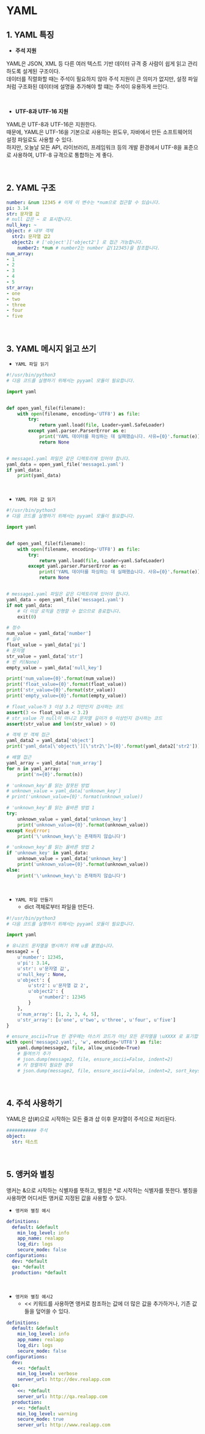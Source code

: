 # YAML

## 1. YAML 특징

 - __주석 지원__

YAML은 JSON, XML 등 다른 여러 텍스트 기반 데이터 규격 중 사람이 쉽게 읽고 관리하도록 설계된 구조이다.  
데이터를 직렬화할 때는 주석이 필요하지 않아 주석 지원이 큰 의미가 없지만, 설정 파일처럼 구조화된 데이터에 설명을 추가해야 할 떄는 주석이 유용하게 쓰인다.  

<br/>

 - __UTF-8과 UTF-16 지원__

YAML은 UTF-8과 UTF-16은 지원한다.  
때문에, YAML은 UTF-16을 기본으로 사용하는 윈도우, 자바에서 만든 소프트웨어의 설정 파일로도 사용할 수 있다.  
하지만, 오늘날 모든 API, 라이브러리, 프레임워크 등의 개발 환경에서 UTF-8을 표준으로 사용하여, UTF-8 규격으로 통합하는 게 좋다.  

<br/>

## 2. YAML 구조

```yml
number: &num 12345 # 이제 이 변수는 *num으로 접근할 수 있습니다.
pi: 3.14
str: 문자열 값
# null 값은 ~ 로 표시합니다.
null_key: ~
object: # 내부 객체
  str2: 문자열 값2
  object2: # ['object']['object2'] 로 접근 가능합니다.
    number2: *num # number2는 number 값(12345)을 참조합니다.
num_array:
- 1
- 2
- 3
- 4
- 5
str_array:
- one
- two
- three
- four
- five
```
<br/>

## 3. YAML 메시지 읽고 쓰기

 - `YAML 파일 읽기`
```python
#!/usr/bin/python3
# 다음 코드를 실행하기 위해서는 pyyaml 모듈이 필요합니다.

import yaml


def open_yaml_file(filename):
    with open(filename, encoding='UTF8') as file:
        try:
            return yaml.load(file, Loader=yaml.SafeLoader)
        except yaml.parser.ParserError as e:
            print('YAML 데이터를 파싱하는 데 실패했습니다. 사유={0}'.format(e))
            return None


# message1.yaml 파일은 같은 디렉토리에 있어야 합니다.
yaml_data = open_yaml_file('message1.yaml')
if yaml_data:
    print(yaml_data)
```
<br/>

 - `YAML 키와 값 읽기`
```python
#!/usr/bin/python3
# 다음 코드를 실행하기 위해서는 pyyaml 모듈이 필요합니다.

import yaml


def open_yaml_file(filename):
    with open(filename, encoding='UTF8') as file:
        try:
            return yaml.load(file, Loader=yaml.SafeLoader)
        except yaml.parser.ParserError as e:
            print('YAML 데이터를 파싱하는 데 실패했습니다. 사유={0}'.format(e))
            return None


# message1.yaml 파일은 같은 디렉토리에 있어야 합니다.
yaml_data = open_yaml_file('message1.yaml')
if not yaml_data:
    # 더 이상 로직을 진행할 수 없으므로 종료합니다.
    exit(0)

# 정수
num_value = yaml_data['number']
# 실수
float_value = yaml_data['pi']
# 문자열
str_value = yaml_data['str']
# 빈 키(None)
empty_value = yaml_data['null_key']

print('num_value={0}'.format(num_value))
print('float_value={0}'.format(float_value))
print('str_value={0}'.format(str_value))
print('empty_value={0}'.format(empty_value))

# float_value가 3 이상 3.2 미만인지 검사하는 코드
assert(3 <= float_value < 3.2)
# str_value 가 null이 아니고 문자열 길이가 0 이상인지 검사하는 코드
assert(str_value and len(str_value) > 0)

# 객체 안 객체 접근
yaml_data2 = yaml_data['object']
print('yaml_data[\'object\'][\'str2\']={0}'.format(yaml_data2['str2']))

# 배열 접근
yaml_array = yaml_data['num_array']
for n in yaml_array:
    print('n={0}'.format(n))

# 'unknown_key'를 읽는 잘못된 방법
# unknown_value = yaml_data['unknown_key']
# print('unknown_value={0}'.format(unknown_value))

# 'unknown_key'를 읽는 올바른 방법 1
try:
    unknown_value = yaml_data['unknown_key']
    print('unknown_value={0}'.format(unknown_value))
except KeyError:
    print('\'unknown_key\'는 존재하지 않습니다')

# 'unknown_key'를 읽는 올바른 방법 2
if 'unknown_key' in yaml_data:
    unknown_value = yaml_data['unknown_key']
    print('unknown_value={0}'.format(unknown_value))
else:
    print('\'unknown_key\'는 존재하지 않습니다')
```
<br/>

 - `YAML 파일 만들기`
    - dict 객체로부터 파일을 만든다.
```python
#!/usr/bin/python3
# 다음 코드를 실행하기 위해서는 pyyaml 모듈이 필요합니다.

import yaml

# 유니코드 문자열을 명시하기 위해 u를 붙였습니다.
message2 = {
    u'number': 12345,
    u'pi': 3.14,
    u'str': u'문자열 값',
    u'null_key': None,
    u'object': {
        u'str2': u'문자열 값 2',
        u'object2': {
            u'number2': 12345
        }
    },
    u'num_array': [1, 2, 3, 4, 5],
    u'str_array': [u'one', u'two', u'three', u'four', u'five']
}

# ensure_ascii=True 인 경우에는 아스키 코드가 아닌 모든 문자열을 \uXXXX 로 표기합니다.
with open('message2.yaml', 'w', encoding='UTF8') as file:
    yaml.dump(message2, file, allow_unicode=True)
    # 들여쓰기 추가
    # json.dump(message2, file, ensure_ascii=False, indent=2)
    # 키 정렬까지 필요한 경우
    # json.dump(message2, file, ensure_ascii=False, indent=2, sort_keys=True)
```
<br/>

## 4. 주석 사용하기

YAML은 샵(#)으로 시작하는 모든 줄과 샵 이후 문자열이 주석으로 처리된다.  

```yml
########### 주석
object:
  str: 테스트
```
<br/>

## 5. 앵커와 별칭

앵커는 &으로 시작하는 식별자를 뜻하고, 별칭은 *로 시작하는 식별자를 뜻한다. 별칭을 사용하면 어디서든 앵커로 지정된 값을 사용할 수 있다.  

 - `앵커와 별칭 예시`
```yml
definitions:
  default: &default
    min_log_level: info
    app_name: realapp
    log_dir: logs
    secure_mode: false
configurations:
  dev: *default
  qa: *default
  production: *default
```
<br/>

 - `앵커와 별칭 예시2`
    - << 키워드를 사용하면 앵커로 참조하는 값에 더 많은 값을 추가하거나, 기존 값들을 덮어쓸 수 있다.
```yml
definitions:
  default: &default
    min_log_level: info
    app_name: realapp
    log_dir: logs
    secure_mode: false
configurations:
  dev:
    <<: *default
    min_log_level: verbose
    server_url: http://dev.realapp.com
  qa:
    <<: *default
    server_url: http://qa.realapp.com
  production:
    <<: *default
    min_log_level: warning
    secure_mode: true
    server_url: http://www.realapp.com
```
